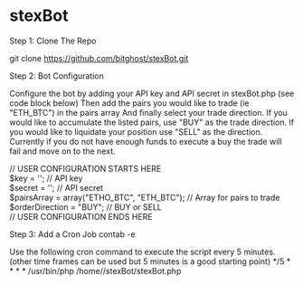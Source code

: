 # stexBot

Step 1: Clone The Repo

git clone https://github.com/bitghost/stexBot.git

Step 2: Bot Configuration

Configure the bot by adding your API key and API secret in stexBot.php (see code block below)
Then add the pairs you would like to trade (ie "ETH_BTC") in the pairs array
And finally select your trade direction. If you would like to accumulate the listed pairs, use "BUY" as the trade direction. If you would like to liquidate your position use "SELL" as the direction.
Currently if you do not have enough funds to execute a buy the trade will fail and move on to the next.

// USER CONFIGURATION STARTS HERE<br>
$key = ''; // API key<br>
$secret = ''; // API secret<br>
$pairsArray = array("ETHO_BTC", "ETH_BTC"); // Array for pairs to trade<br>
$orderDirection = "BUY"; // BUY or SELL<br>
// USER CONFIGURATION ENDS HERE<br>

Step 3: Add a Cron Job
contab -e

Use the following cron command to execute the script every 5 minutes. (other time frames can be used but 5 minutes is a good starting point)
*/5 * * * * /usr/bin/php /home/<username>/stexBot/stexBot.php 
